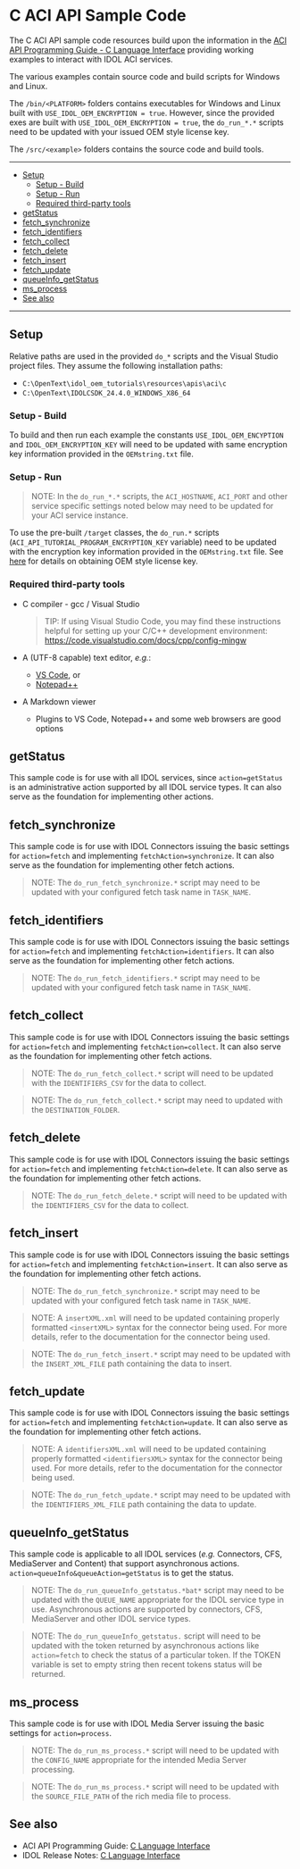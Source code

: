 # C ACI API Sample Code

The C ACI API sample code resources build upon the information in the [ACI API Programming Guide - C Language Interface](https://www.microfocus.com/documentation/idol/IDOL_24_4/IDOLJavaSDK_24.4_Documentation/Guides/html/Content/C/c_part.htm) providing working examples to interact with IDOL ACI services. 

The various examples contain source code and build scripts for Windows and Linux.

The `/bin/<PLATFORM>` folders contains executables for Windows and Linux built with `USE_IDOL_OEM_ENCRYPTION = true`. However, since the provided exes are built with `USE_IDOL_OEM_ENCRYPTION = true`, the `do_run_*.*` scripts need to be updated with your issued OEM style license key.

The `/src/<example>` folders contains the source code and build tools.

---

- [Setup](#setup)
  - [Setup - Build](#setup---build)
  - [Setup - Run](#setup---run)
  - [Required third-party tools](#required-third-party-tools)
- [getStatus](#getstatus)
- [fetch\_synchronize](#fetch_synchronize)
- [fetch\_identifiers](#fetch_identifiers)
- [fetch\_collect](#fetch_collect)
- [fetch\_delete](#fetch_delete)
- [fetch\_insert](#fetch_insert)
- [fetch\_update](#fetch_update)
- [queueInfo\_getStatus](#queueinfo_getstatus)
- [ms\_process](#ms_process)
- [See also](#see-also)
  
---

## Setup

Relative paths are used in the provided `do_*` scripts and the Visual Studio project files. They assume the following installation paths:

- `C:\OpenText\idol_oem_tutorials\resources\apis\aci\c`
- `C:\OpenText\IDOLCSDK_24.4.0_WINDOWS_X86_64`

### Setup - Build

To build and then run each example the constants `USE_IDOL_OEM_ENCYPTION` and `IDOL_OEM_ENCRYPTION_KEY` will need to be updated with same encryption key information provided in the `OEMstring.txt` file.

### Setup - Run

> NOTE: In the `do_run_*.*` scripts, the `ACI_HOSTNAME`, `ACI_PORT` and other service specific settings noted below may need to be updated for your ACI service instance.

To use the pre-built `/target` classes, the `do_run.*` scripts (`ACI_API_TUTORIAL_PROGRAM_ENCRYPTION_KEY` variable) need to be updated with the encryption key information provided in the `OEMstring.txt` file.  See [here](../../../tutorials/aci_api/introduction.md#obtain-an-oem-license-key) for details on obtaining OEM style license key.

### Required third-party tools

- C compiler - gcc / Visual Studio

  > TIP: If using Visual Studio Code, you may find these instructions helpful for setting up your C/C++ development environment: <https://code.visualstudio.com/docs/cpp/config-mingw>

- A (UTF-8 capable) text editor, *e.g.*:
  - [VS Code](https://code.visualstudio.com/download), or
  - [Notepad++](https://notepad-plus-plus.org/download)

- A Markdown viewer
  - Plugins to VS Code, Notepad++ and some web browsers are good options

## getStatus

This sample code is for use with all IDOL services, since `action=getStatus` is an administrative action supported by all IDOL service types.  It can also serve as the foundation for implementing other actions.

## fetch_synchronize

This sample code is for use with IDOL Connectors issuing the basic settings for `action=fetch` and implementing `fetchAction=synchronize`. It can also serve as the foundation for implementing other fetch actions.

> NOTE: The `do_run_fetch_synchronize.*` script may need to be updated with your configured fetch task name in `TASK_NAME`.

## fetch_identifiers

This sample code is for use with IDOL Connectors issuing the basic settings for `action=fetch` and implementing `fetchAction=identifiers`. It can also serve as the foundation for implementing other fetch actions.

> NOTE: The `do_run_fetch_identifiers.*` script may need to be updated with your configured fetch task name in `TASK_NAME`.

## fetch_collect

This sample code is for use with IDOL Connectors issuing the basic settings for `action=fetch` and implementing `fetchAction=collect`. It can also serve as the foundation for implementing other fetch actions.

> NOTE: The `do_run_fetch_collect.*` script will need to be updated with the `IDENTIFIERS_CSV` for the data to collect.

> NOTE: The `do_run_fetch_collect.*` script may need to updated with the `DESTINATION_FOLDER`.

## fetch_delete

This sample code is for use with IDOL Connectors issuing the basic settings for `action=fetch` and implementing `fetchAction=delete`. It can also serve as the foundation for implementing other fetch actions.

> NOTE: The `do_run_fetch_delete.*` script will need to be updated with the `IDENTIFIERS_CSV` for the data to collect.

## fetch_insert

This sample code is for use with IDOL Connectors issuing the basic settings for `action=fetch` and implementing `fetchAction=insert`. It can also serve as the foundation for implementing other fetch actions.

> NOTE: The `do_run_fetch_synchronize.*` script may need to be updated with your configured fetch task name in `TASK_NAME`.

> NOTE: A `insertXML.xml` will need to be updated containing properly formatted `<insertXML>` syntax for the connector being used.  For more details, refer to the documentation for the connector being used.

> NOTE: The `do_run_fetch_insert.*` script may need to be updated with the `INSERT_XML_FILE` path containing the data to insert.

## fetch_update

This sample code is for use with IDOL Connectors issuing the basic settings for `action=fetch` and implementing `fetchAction=update`. It can also serve as the foundation for implementing other fetch actions.

> NOTE: A `identifiersXML.xml` will need to be updated containing properly formatted `<identifiersXML>` syntax for the connector being used.  For more details, refer to the documentation for the connector being used.

> NOTE: The `do_run_fetch_update.*` script may need to be updated with the `IDENTIFIERS_XML_FILE` path containing the data to update.

## queueInfo_getStatus

This sample code is applicable to all IDOL services (*e.g.* Connectors, CFS, MediaServer and Content) that support asynchronous actions.  `action=queueInfo&queueAction=getStatus` is to get the status.

> NOTE: The `do_run_queueInfo_getstatus.*bat*` script may need to be updated with the `QUEUE_NAME` appropriate for the IDOL service type in use.  Asynchronous actions are supported by connectors, CFS, MediaServer and other IDOL service types.

> NOTE: The `do_run_queueInfo_getstatus.` script will need to be updated with the token returned by asynchronous actions like `action=fetch` to check the status of a particular token.  If the TOKEN variable is set to empty string then recent tokens status will be returned.

## ms_process

This sample code is for use with IDOL Media Server issuing the basic settings for `action=process`.

> NOTE: The `do_run_ms_process.*` script will need to be updated with the `CONFIG_NAME` appropriate for the intended Media Server processing.  

> NOTE: The `do_run_ms_process.*` script will need to be updated with the `SOURCE_FILE_PATH` of the rich media file to process.

## See also

- ACI API Programming Guide: [C Language Interface](https://www.microfocus.com/documentation/idol/IDOL_24_4/IDOLJavaSDK_24.4_Documentation/Guides/html/Content/C/c_part.htm)
- IDOL Release Notes: [C Language Interface](https://www.microfocus.com/documentation/idol/IDOL_24_4/IDOLReleaseNotes_24.4_Documentation/idol/Content/SDKs/IDOL-C.htm)
